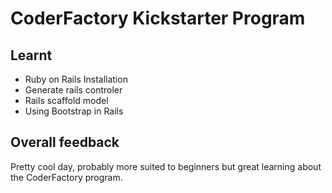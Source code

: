 # CoderFactory Kickstarter Program
## Learnt
* Ruby on Rails Installation
* Generate rails controler
* Rails scaffold model
* Using Bootstrap in Rails

## Overall feedback
Pretty cool day, probably more suited to beginners but great learning about the CoderFactory program.
